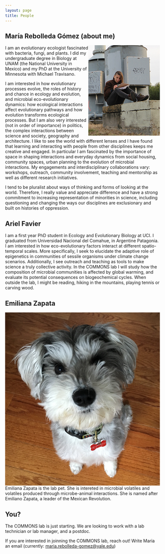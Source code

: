 ```yaml
---
layout: page
title: People
---
```


## María Rebolleda Gómez (about me)
<img style="float: right;" src="images/NewOrleans.jpg">

I am an evolutionary ecologist fascinated with bacteria, fungi, and plants. I did my undergraduate degree in Biology at UNAM (the National University in Mexico) and my PhD at the University of Minnesota with Michael Travisano. 

I am interested in how evolutionary processes evolve, the roles of history and chance in ecology and evolution, and microbial eco-evolutionary dynamics: how ecological interactions affect evolutionary pathways and how evolution transforms ecological processes. But I am also very interested (not in order of importance) in politics, the complex interactions between science and society, geography and architecture. I like to see the world with different lenses and I have found that learning and interacting with people from other disciplines keeps me creative and engaged. In particular I am fascinated by the importance of space in shaping interactions and everyday dynamics from social housing, community spaces, urban planning to the evolution of microbial interactions. My engagements and interdisciplinary collaborations vary: workshops, outreach, community involvement, teaching and mentorship as well as different research initiatives.

I tend to be pluralist about ways of thinking and forms of looking at the world. Therefore, I really value and appreciate difference and have a strong commitment to increasing representation of minorities in science, including questioning and changing the ways our disciplines are exclusionary and built on histories of oppression.

## Ariel Favier 
I am a first year PhD student in Ecology and Evolutionary Biology at UCI. I graduated from Universidad Nacional del Comahue, in Argentine Patagonia. I am interested in how eco-evolutionary factors interact at different spatio-temporal scales. More specifically, I seek to elucidate the adaptive role of epigenetics in communities of sessile organisms under climate change scenarios. Additionally, I see outreach and teaching as tools to make science a truly collective activity. In the COMMONS lab I will study how the composition of microbial communities is affected by global warming, and evaluate its potential consequences on biogeochemical cycles.
When outside the lab, I might be reading, hiking in the mountains, playing tennis or carving wood.


## Emiliana Zapata 
<img style="float: right;" src="images/emi2.JPG">
Emiliana Zapata is the lab pet. She is intereted in microbial volatiles and volatiles produced through microbe-animal interactions. She is named after Emiliano Zapata, a leader of the Mexican Revolution. 

## You?
The COMMONS lab is just starting. We are looking to work with a lab technician or lab manager, and a postdoc. 

If you are interested in joinning the COMMONS lab, reach out! Write Maria an email (currently: maria.rebolleda-gomez@yale.edu)


